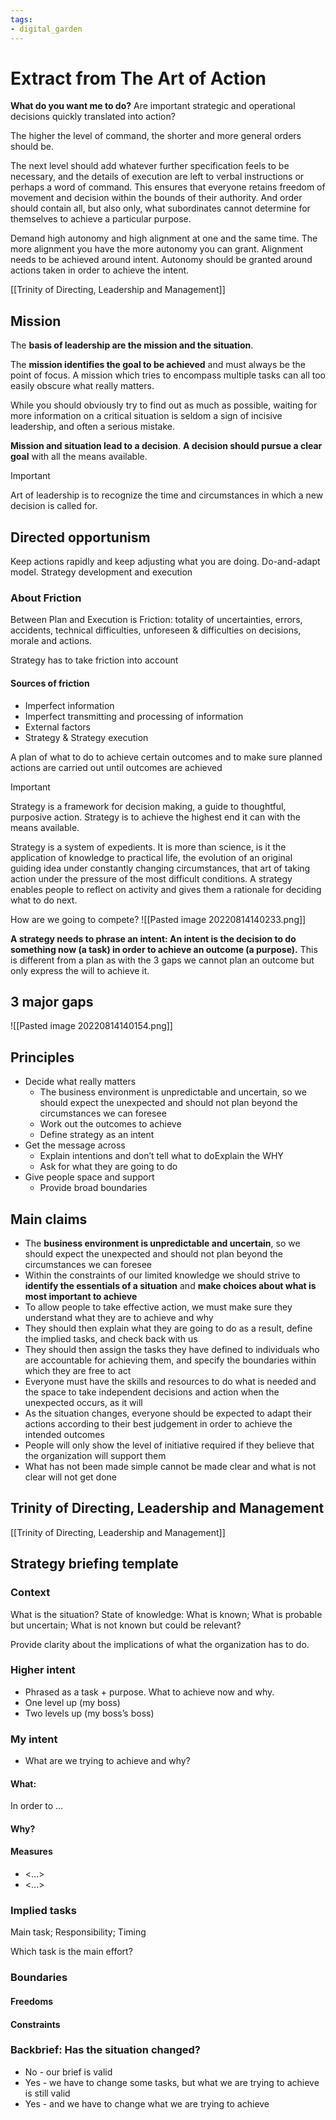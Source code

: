 ```yaml
---
tags: 
- digital_garden
---
```

# Extract from The Art of Action
**What do you want me to do?**
Are important strategic and operational decisions quickly translated into action?

The higher the level of command, the shorter and more general orders should be. 

The next level should add whatever further specification feels to be necessary, and the details of execution are left to verbal instructions or perhaps a word of command. This ensures that everyone retains freedom of movement and decision within the bounds of their authority. And order should contain all, but also only, what subordinates cannot determine for themselves to achieve a particular purpose.

Demand high autonomy and high alignment at one and the same time. The more alignment you have the more autonomy you can grant. Alignment needs to be achieved around intent. Autonomy should be granted around actions taken in order to achieve the intent.

[[Trinity of Directing, Leadership and Management]]

## Mission
The **basis of leadership are the mission and the situation**.

The **mission identifies the goal to be achieved** and must always be the point of focus. A mission which tries to encompass multiple tasks can all too easily obscure what really matters.

While you should obviously try to find out as much as possible, waiting for more information on a critical situation is seldom a sign of incisive leadership, and often a serious mistake.

**Mission and situation lead to a decision**. **A decision should pursue a clear goal** with all the means available.

> [!important]
> Art of leadership is to recognize the time and circumstances in which a new decision is called for.


## Directed opportunism
Keep actions rapidly and keep adjusting what you are doing. Do-and-adapt model. Strategy development and execution

### About Friction
Between Plan and Execution is Friction: totality of uncertainties, errors, accidents, technical difficulties, unforeseen & difficulties on decisions, morale and actions.

Strategy has to take friction into account

#### Sources of friction
+ Imperfect information
+ Imperfect transmitting and processing of information
+ External factors
+ Strategy & Strategy execution

A plan of what to do to achieve certain outcomes and to make sure planned actions are carried out until outcomes are achieved

> [!important]
> Strategy is a framework for decision making, a guide to thoughtful, purposive action. Strategy is to achieve the highest end it can with the means available. 
> 

Strategy is a system of expedients. It is more than science, is it the application of knowledge to practical life, the evolution of an original guiding idea under constantly changing circumstances, that art of taking action under the pressure of the most difficult conditions. A strategy enables people to reflect on activity and gives them a rationale for deciding what to do next.

How are we going to compete?
![[Pasted image 20220814140233.png]]


**A strategy needs to phrase an intent: An intent is the decision to do something now (a task) in order to achieve an outcome (a purpose).** This is different from a plan as with the 3 gaps we cannot plan an outcome but only express the will to achieve it.

## 3 major gaps 
![[Pasted image 20220814140154.png]]

## Principles
+ Decide what really matters
	+ The business environment is unpredictable and uncertain, so we should expect the unexpected and should not plan beyond the circumstances we can foresee
	+ Work out the outcomes to achieve
	+ Define strategy as an intent
+ Get the message across
	+ Explain intentions and don’t tell what to doExplain the WHY
	+ Ask for what they are going to do
+ Give people space and support
	+ Provide broad boundaries


## Main claims
+ The **business environment is unpredictable and uncertain**, so we should expect the unexpected and should not plan beyond the circumstances we can foresee
+ Within the constraints of our limited knowledge we should strive to **identify the essentials of a situation** and **make choices about what is most important to achieve**
+ To allow people to take effective action, we must make sure they understand what they are to achieve and why
+ They should then explain what they are going to do as a result, define the implied tasks, and check back with us
+ They should then assign the tasks they have defined to individuals who are accountable for achieving them, and specify the boundaries within which they are free to act
+ Everyone must have the skills and resources to do what is needed and the space to take independent decisions and action when the unexpected occurs, as it will
+ As the situation changes, everyone should be expected to adapt their actions according to their best judgement in order to achieve the intended outcomes
+ People will only show the level of initiative required if they believe that the organization will support them
+ What has not been made simple cannot be made clear and what is not clear will not get done


## Trinity of Directing, Leadership and Management
[[Trinity of Directing, Leadership and Management]]

## Strategy briefing template
### Context
What is the situation? 
State of knowledge: What is known; What is probable but uncertain; What is not known but could be relevant? 

Provide clarity about the implications of what the organization has to do.

### Higher intent
+ Phrased as a task + purpose. What to achieve now and why.
+ One level up (my boss)
+ Two levels up (my boss’s boss)

### My intent
+ What are we trying to achieve and why?

#### What: 
In order to …

#### Why?

#### Measures
+ <...>
+ <...>

### Implied tasks
Main task; Responsibility; Timing

Which task is the main effort?

### Boundaries
#### Freedoms
#### Constraints

### Backbrief: Has the situation changed?
+ No - our brief is valid
+ Yes - we have to change some tasks, but what we are trying to achieve is still valid
+ Yes - and we have to change what we are trying to achieve
